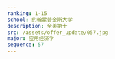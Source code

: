 ```yaml
---
ranking: 1-15
school: 约翰霍普金斯大学
description: 全美第十
src: /assets/offer_update/057.jpg
major: 应用经济学
sequence: 57
---
```

